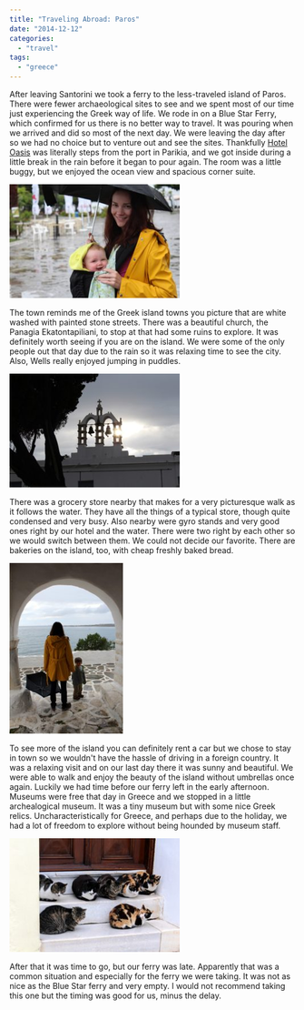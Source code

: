 ```yaml
---
title: "Traveling Abroad: Paros"
date: "2014-12-12"
categories:
  - "travel"
tags:
  - "greece"
---
```


After leaving Santorini we took a ferry to the less-traveled island of Paros. There were fewer archaeological sites to see and we spent most of our time just experiencing the Greek way of life. We rode in on a Blue Star Ferry, which confirmed for us there is no better way to travel. It was pouring when we arrived and did so most of the next day. We were leaving the day after so we had no choice but to venture out and see the sites. Thankfully [Hotel Oasis](http://www.tripadvisor.com/Hotel_Review-g642171-d6694928-Reviews-Hotel_Oasis-Parikia_Paros_Cyclades.html) was literally steps from the port in Parikia, and we got inside during a little break in the rain before it began to pour again. The room was a little buggy, but we enjoyed the ocean view and spacious corner suite.

[![Luckily the rain doesn't bother Isla](images/10344276_10100618461649894_5019852031816872079_o-300x200.jpg)](https://letkidstravel.com/wp-content/uploads/2014/12/10344276_10100618461649894_5019852031816872079_o.jpg)

The town reminds me of the Greek island towns you picture that are white washed with painted stone streets. There was a beautiful church, the Panagia Ekatontapiliani, to stop at that had some ruins to explore. It was definitely worth seeing if you are on the island. We were some of the only people out that day due to the rain so it was relaxing time to see the city. Also, Wells really enjoyed jumping in puddles.

[![The sun, hope for tomorrow](images/10293734_10100618461445304_2826954455860443267_o-300x200.jpg)](https://letkidstravel.com/wp-content/uploads/2014/12/10293734_10100618461445304_2826954455860443267_o.jpg)

There was a grocery store nearby that makes for a very picturesque walk as it follows the water. They have all the things of a typical store, though quite condensed and very busy. Also nearby were gyro stands and very good ones right by our hotel and the water. There were two right by each other so we would switch between them. We could not decide our favorite. There are bakeries on the island, too, with cheap freshly baked bread.

[![Our rain adventure](images/10256696_10100618460601994_4408552471441568641_o-200x300.jpg)](https://letkidstravel.com/wp-content/uploads/2014/12/10256696_10100618460601994_4408552471441568641_o.jpg)

To see more of the island you can definitely rent a car but we chose to stay in town so we wouldn't have the hassle of driving in a foreign country. It was a relaxing visit and on our last day there it was sunny and beautiful. We were able to walk and enjoy the beauty of the island without umbrellas once again. Luckily we had time before our ferry left in the early afternoon. Museums were free that day in Greece and we stopped in a little archealogical museum. It was a tiny museum but with some nice Greek relics. Uncharacteristically for Greece, and perhaps due to the holiday, we had a lot of freedom to explore without being hounded by museum staff.

[![Apparently cats don't like rain either ](images/10379877_10100618460701794_3439647399450714586_o-300x200.jpg)](https://letkidstravel.com/wp-content/uploads/2014/12/10379877_10100618460701794_3439647399450714586_o.jpg)

After that it was time to go, but our ferry was late. Apparently that was a common situation and especially for the ferry we were taking. It was not as nice as the Blue Star ferry and very empty. I would not recommend taking this one but the timing was good for us, minus the delay.
